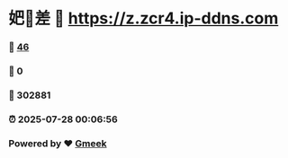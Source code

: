 # 妑🔭差 :link: https://z.zcr4.ip-ddns.com 
### :page_facing_up: [46](https://z.zcr4.ip-ddns.com/tag.html) 
### :speech_balloon: 0 
### :hibiscus: 302881 
### :alarm_clock: 2025-07-28 00:06:56 
### Powered by :heart: [Gmeek](https://github.com/Meekdai/Gmeek)
